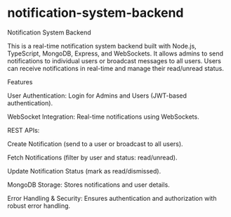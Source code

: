 # notification-system-backend
Notification System Backend

This is a real-time notification system backend built with Node.js, TypeScript, MongoDB, Express, and WebSockets. It allows admins to send notifications to individual users or broadcast messages to all users. Users can receive notifications in real-time and manage their read/unread status.

Features

User Authentication: Login for Admins and Users (JWT-based authentication).

WebSocket Integration: Real-time notifications using WebSockets.

REST APIs:

Create Notification (send to a user or broadcast to all users).

Fetch Notifications (filter by user and status: read/unread).

Update Notification Status (mark as read/dismissed).

MongoDB Storage: Stores notifications and user details.

Error Handling & Security: Ensures authentication and authorization with robust error handling.
